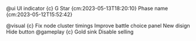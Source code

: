 
@ui UI indicator {c}
    G
    Star {cm:2023-05-13T18:20:10}
    Phase name {cm:2023-05-12T15:52:42}

@visual {c}
    Fix node cluster timings
    Improve battle choice panel
        New disign
        Hide button
@gameplay {c}
    Gold sink
    Disable selling

